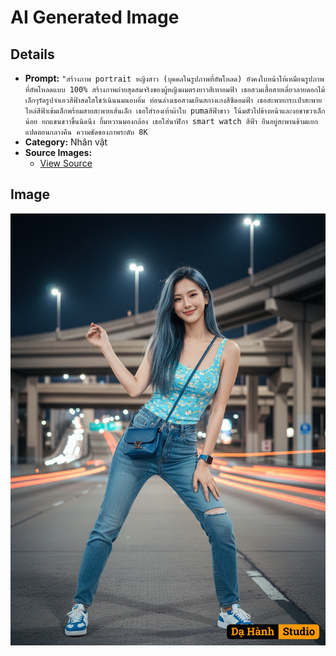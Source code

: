 # AI Generated Image

## Details
- **Prompt:** `"สร้างภาพ portrait หญิงสาว (บุคคลในรูปภาพที่อัพโหลด) ยังคงใบหน้าให้เหมือนรูปภาพที่อัพโหลดแบบ 100% สร้างภาพถ่ายสุดสมจริงของผู้หญิงผมตรงยาวสีเทาอมฟ้า เธอสวมเสื้อสายเดี่ยวลายดอกไม้เล็กๆรัดรูปจำเอวสีฟ้าสดใสโชว์เนินนมนอบอิ่ม ท่อนล่างเธอสวมเยีนสกางเกงสีซีดอมฟ้า เธอสะพายกระเป๋าสะพายไหล่สีฟ้าเข้มเล็กพร้อมสายสะพายเส้นเล็ก เธอใส่รองเท้าผ้าใบ pumaสีฟ้าขาว โน้มตัวไปข้างหน้าและงอขาขวาเล็กน้อย ยกแขนขวาขึ้นนิดนึง ยิ้มหวานมองกล้อง เธอใส่นาฬิกา smart watch สีฟ้า ยืนอยู่สะพานข้ามแยกแปดตอนกลางคืน ความชัดของภาพระดับ 8K`
- **Category:** Nhân vật
- **Source Images:**
  - [View Source](https://raw.githubusercontent.com/lenzcomvth/Somethings/main/Models/Female/Female3.jpg)

## Image
![AI Generated Image](./image-2025-10-16T15-46-48-571Z-umtp9.png)
